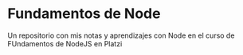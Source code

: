 # Fundamentos de Node

Un repositorio con mis notas y aprendizajes con Node en el curso de FUndamentos de NodeJS en Platzi